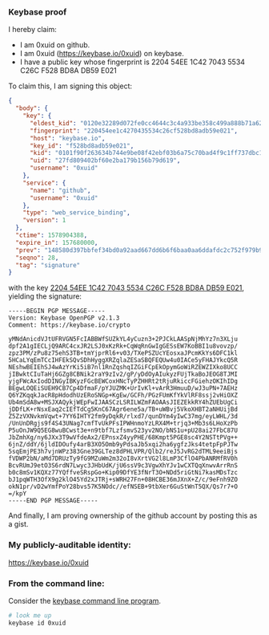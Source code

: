 ### Keybase proof

I hereby claim:

  * I am 0xuid on github.
  * I am 0xuid (https://keybase.io/0xuid) on keybase.
  * I have a public key whose fingerprint is 2204 54EE 1C42 7043 5534  C26C F528 BD8A DB59 E021

To claim this, I am signing this object:

```json
{
  "body": {
    "key": {
      "eldest_kid": "0120e32289d072fe0cc4644c3c4a933be358c499a888b71a62207e3463ea71eb13200a",
      "fingerprint": "220454ee1c4270435534c26cf528bd8adb59e021",
      "host": "keybase.io",
      "key_id": "f528bd8adb59e021",
      "kid": "0101f90f263634b744e9be08f42ebf03b6a75c70bad4f9c1ff737dbc174e47788efc0a",
      "uid": "27fd809402bf60e2ba179b156b79d619",
      "username": "0xuid"
    },
    "service": {
      "name": "github",
      "username": "0xuid"
    },
    "type": "web_service_binding",
    "version": 1
  },
  "ctime": 1578904388,
  "expire_in": 157680000,
  "prev": "148580d397bbfef34bd0a92aad667dd6b6f6baa0aa6ddafdc2c752f979b9acfe",
  "seqno": 28,
  "tag": "signature"
}
```

with the key [2204 54EE 1C42 7043 5534  C26C F528 BD8A DB59 E021](https://keybase.io/0xuid), yielding the signature:

```
-----BEGIN PGP MESSAGE-----
Version: Keybase OpenPGP v2.1.3
Comment: https://keybase.io/crypto

yMNdAnicdVJtUFRVGN5FcIABBWfSUZkYL4yCuzn3+2PJCkLAASpNjMhYz7n3XLju
dpf2A1gIECLjQ9ARC4cxJR2LSJ0xKzRk+CqWqRnGwIgGESsEW7KoBBI1u8vovzp/
zpz3PM/zPu8z75ehS3TB+tmYjprRl6+v03/TXePSZUcYEosxaJPcmKkYs6DFC1kl
5HCaLYqEmTCcIHFEkSQvSDhHyggXRZqlaZESaSBQFEQUw4u0IACe5yFHAJYkcQ5R
NEshwBEIEhSJ4wAzYrKi5iB7nl1RnZqshqIZGiFCpEkOpymGoWiRZEWZIXko8UCC
jIBwktCIuTaHj6GZg8CBNik2raY9zIv2/gP/yDdOyAIukyzFUjTkaBoJEOG8TJMI
yjgFWcAxIodDINGyIBKyzFGcBEWCoxHNcTyPZHHRt2tRjuRkiccFGiehzOKIhIDg
BEgwLOQEiSUEH9CB7Cp4DfmaF/pYJUZMK+UrIvKl+vArR3HmuuD/wJ3uPN+7AEHz
Q6YZKqqkJacR8pHdodhUzERoSNGp+KgEw/GCFh/PGzFUmKfYkVlRF8ssj2vHiOXZ
Ub4mSdA8w+MSJXAQykjWEpFwIJAASCzLSRILWZmFAOAAsJIEZEkkRY4hZUEbUgCi
jDDfLK+rNsxEaq2cIEfTdCg5KnC67Agr6ene5a/TB+uWBvj5VkoXHBT2aNHUijBd
Z5ZzVXNvkmVqwt+7YY6IHTY2fm9yDqkR/rlxd7/qunDYm4yIwC37mg/eyLWHL/3d
/UnUnDRgjs9f4S43UNag7cmfTvUkPFsIPWHnmoYzLRX4M+trjq3+Mb3s6LHoXzPb
P5uOnJW9Q5EG8wuBCwst3e+n9tbf7LzfsmvS23yv2NO/bNS1u+pU28ai27FbC87U
JbZmhXg/ny6JXx3T9wVfdeAx2/EPnsxZ4yyPHE/68Kmpt5PGE8sc4Y2NSTtPVg++
6jnZ/ddY/6jldIDOufy4arB3XO5Omb9yPdsaJb5xqi2ha6ygfzJks4tetpFpPJTw
5sqEmjPE3h7vjnWPz383Gne39GLTez8dPHLVPR/Qlb2/reJ5JvRG2dTML9eeiBjs
fVDWP2bN/aMd7DRUzTy9fG9MZuWm2m32oI8vXrtVG2l8LmP3CflO4PbANRMfRV0h
BcvRUmJ9etO3S6rdN7Lwyc3JHbUdK/jU6ssV9c3VgwXhYJv1wCXTQqXnwvArrRnS
b0c8mSv1KQXz77YQffveSRspGo+Kip09DfYE3fNrT3O+NDd5riGtNi7kasMDsTzc
bJ1pqWTH3OfX9g2klO45Yd2xJTRj+sWRH27Fn+08HCBE36mJXnX+Z/c/9eFnh9ZO
okN1pr/vD2wYmfPoY28bvs57K5NOdc//efNSEB+9tbXer6GuStWnT5QX/Qs7r7+O
=/kpY
-----END PGP MESSAGE-----

```

And finally, I am proving ownership of the github account by posting this as a gist.

### My publicly-auditable identity:

https://keybase.io/0xuid

### From the command line:

Consider the [keybase command line program](https://keybase.io/download).

```bash
# look me up
keybase id 0xuid
```
